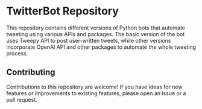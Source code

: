 # TwitterBot Repository

This repository contains different versions of Python bots that automate tweeting using various APIs and packages. The basic version of the bot uses Tweepy API to post user-written tweets, while other versions incorporate OpenAI API and other packages to automate the whole tweeting process.

## Contributing

Contributions to this repository are welcome! If you have ideas for new features or improvements to existing features, please open an issue or a pull request.
